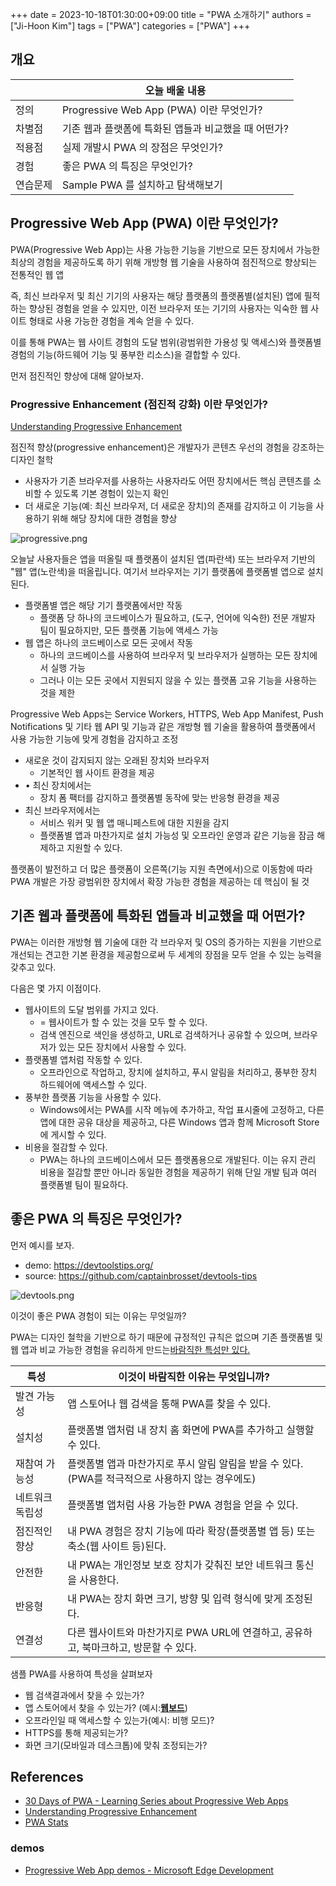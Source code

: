 +++
date = 2023-10-18T01:30:00+09:00
title = "PWA 소개하기"
authors = ["Ji-Hoon Kim"]
tags = ["PWA"]
categories = ["PWA"]
+++

## 개요

|      | 오늘 배울 내용                           |
|------|------------------------------------|
| 정의   | Progressive Web App (PWA) 이란 무엇인가? |
| 차별점  | 기존 웹과 플랫폼에 특화된 앱들과 비교했을 때 어떤가?     |
| 적용점  | 실제 개발시 PWA 의 장점은 무엇인가?             |
| 경험   | 좋은 PWA 의 특징은 무엇인가?                 |
| 연습문제 | Sample PWA 를 설치하고 탐색해보기            |

## Progressive Web App (PWA) 이란 무엇인가?

PWA(Progressive Web App)는 사용 가능한 기능을 기반으로 모든 장치에서 가능한 최상의 경험을 제공하도록 하기 위해 개방형 웹 기술을 사용하여 점진적으로 향상되는 전통적인 웹 앱

즉, 최신 브라우저 및 최신 기기의 사용자는 해당 플랫폼의 플랫폼별(설치된) 앱에 필적하는 향상된 경험을 얻을 수 있지만, 이전 브라우저 또는 기기의 사용자는 익숙한 웹 사이트 형태로 사용 가능한 경험을 계속 얻을
수 있다.

이를 통해 PWA는 웹 사이트 경험의 도달 범위(광범위한 가용성 및 액세스)와 플랫폼별 경험의 기능(하드웨어 기능 및 풍부한 리소스)을 결합할 수 있다.

먼저 점진적인 향상에 대해 알아보자.

### ****Progressive Enhancement (점진적 강화) 이란 무엇인가?****

[Understanding Progressive Enhancement](https://alistapart.com/article/understandingprogressiveenhancement/)

점진적 향상(progressive enhancement)은 개발자가 콘텐츠 우선의 경험을 강조하는 디자인 철학

- 사용자가 기존 브라우저를 사용하는 사용자라도 어떤 장치에서든 핵심 콘텐츠를 소비할 수 있도록 기본 경험이 있는지 확인
- 더 새로운 기능(예: 최신 브라우저, 더 새로운 장치)의 존재를 감지하고 이 기능을 사용하기 위해 해당 장치에 대한 경험을 향상

![progressive.png](/images/posts/introduce-pwa/progressive.png)

오늘날 사용자들은 앱을 떠올릴 때 플랫폼이 설치된 앱(파란색) 또는 브라우저 기반의 "웹" 앱(노란색)을 떠올립니다. 여기서 브라우저는 기기 플랫폼에 플랫폼별 앱으로 설치된다.

- 플랫폼별 앱은 해당 기기 플랫폼에서만 작동
  - 플랫폼 당 하나의 코드베이스가 필요하고, (도구, 언어에 익숙한) 전문 개발자 팀이 필요하지만, 모든 플랫폼 기능에 액세스 가능
- 웹 앱은 하나의 코드베이스로 모든 곳에서 작동
  - 하나의 코드베이스를 사용하여 브라우저 및 브라우저가 실행하는 모든 장치에서 실행 가능
  - 그러나 이는 모든 곳에서 지원되지 않을 수 있는 플랫폼 고유 기능을 사용하는 것을 제한

Progressive Web Apps는 Service Workers, HTTPS, Web App Manifest, Push Notifications 및 기타 웹 API 및 기능과 같은 개방형 웹 기술을 활용하여
플랫폼에서 사용 가능한 기능에 맞게 경험을 감지하고 조정

- 새로운 것이 감지되지 않는 오래된 장치와 브라우저
  - 기본적인 웹 사이트 환경을 제공
- • 최신 장치에서는
  - 장치 폼 팩터를 감지하고 플랫폼별 동작에 맞는 반응형 환경을 제공
- 최신 브라우저에서는
  - 서비스 워커 및 웹 앱 매니페스트에 대한 지원을 감지
  - 플랫폼별 앱과 마찬가지로 설치 가능성 및 오프라인 운영과 같은 기능을 잠금 해제하고 지원할 수 있다.

플랫폼이 발전하고 더 많은 플랫폼이 오른쪽(기능 지원 측면에서)으로 이동함에 따라 PWA 개발은 가장 광범위한 장치에서 확장 가능한 경험을 제공하는 데 핵심이 될 것

## 기존 웹과 플랫폼에 특화된 앱들과 비교했을 때 어떤가?

PWA는 이러한 개방형 웹 기술에 대한 각 브라우저 및 OS의 증가하는 지원을 기반으로 개선되는 견고한 기본 환경을 제공함으로써 두 세계의 장점을 모두 얻을 수 있는 능력을 갖추고 있다.

다음은 몇 가지 이점이다.

- 웹사이트의 도달 범위를 가지고 있다.
  - = 웹사이트가 할 수 있는 것을 모두 할 수 있다.
  - 검색 엔진으로 색인을 생성하고, URL로 검색하거나 공유할 수 있으며, 브라우저가 있는 모든 장치에서 사용할 수 있다.
- 플랫폼별 앱처럼 작동할 수 있다.
  - 오프라인으로 작업하고, 장치에 설치하고, 푸시 알림을 처리하고, 풍부한 장치 하드웨어에 액세스할 수 있다.
- 풍부한 플랫폼 기능을 사용할 수 있다.
  - Windows에서는 PWA를 시작 메뉴에 추가하고, 작업 표시줄에 고정하고, 다른 앱에 대한 공유 대상을 제공하고, 다른 Windows 앱과 함께 Microsoft Store에 게시할 수 있다.
- 비용을 절감할 수 있다.
  - PWA는 하나의 코드베이스에서 모든 플랫폼용으로 개발된다. 이는 유지 관리 비용을 절감할 뿐만 아니라 동일한 경험을 제공하기 위해 단일 개발 팀과 여러 플랫폼별 팀이 필요하다.

## 좋은 PWA 의 특징은 무엇인가?

먼저 예시를 보자.

- demo: https://devtoolstips.org/
- source: https://github.com/captainbrosset/devtools-tips

![devtools.png](/images/posts/introduce-pwa/devtools.png)

이것이 좋은 PWA 경험이 되는 이유는 무엇일까?

PWA는 디자인 철학을 기반으로 하기 때문에 규정적인 규칙은 없으며 기존 플랫폼별 및 웹 앱과 비교 가능한 경험을 유리하게
만드는[바람직한 특성만 있다.](https://aka.ms/learn-PWA/30Days-1.1/docs.microsoft.com/en-us/microsoft-edge/progressive-web-apps-chromium/#characteristics-of-a-progressive-web-app-pwa)

| 특성       | 이것이 바람직한 이유는 무엇입니까?                                        |
|----------|------------------------------------------------------------|
| 발견 가능성   | 앱 스토어나 웹 검색을 통해 PWA를 찾을 수 있다.                              |
| 설치성      | 플랫폼별 앱처럼 내 장치 홈 화면에 PWA를 추가하고 실행할 수 있다.                    |
| 재참여 가능성  | 플랫폼별 앱과 마찬가지로 푸시 알림 알림을 받을 수 있다. (PWA를 적극적으로 사용하지 않는 경우에도) |
| 네트워크 독립성 | 플랫폼별 앱처럼 사용 가능한 PWA 경험을 얻을 수 있다.                           |
| 점진적인 향상  | 내 PWA 경험은 장치 기능에 따라 확장(플랫폼별 앱 등) 또는 축소(웹 사이트 등)된다.         |
| 안전한      | 내 PWA는 개인정보 보호 장치가 갖춰진 보안 네트워크 통신을 사용한다.                   |
| 반응형      | 내 PWA는 장치 화면 크기, 방향 및 입력 형식에 맞게 조정된다.                      |
| 연결성      | 다른 웹사이트와 마찬가지로 PWA URL에 연결하고, 공유하고, 북마크하고, 방문할 수 있다.       |

샘플 PWA를 사용하여 특성을 살펴보자

- 웹 검색결과에서 찾을 수 있는가?
- 앱 스토어에서 찾을 수 있는가? (예시:**[웹보드](https://aka.ms/learn-PWA/30Days-1.1/www.microsoft.com/en-us/p/webboard/9p53q9bf3mv6)**)
- 오프라인일 때 액세스할 수 있는가(예시: 비행 모드)?
- HTTPS를 통해 제공되는가?
- 화면 크기(모바일과 데스크톱)에 맞춰 조정되는가?

## References

- [30 Days of PWA - Learning Series about Progressive Web Apps](https://microsoft.github.io/win-student-devs/#/30DaysOfPWA/core-concepts/01)
- [Understanding Progressive Enhancement](https://alistapart.com/article/understandingprogressiveenhancement/)
- [PWA Stats](https://www.pwastats.com/)

### demos

- [Progressive Web App demos - Microsoft Edge Development](https://learn.microsoft.com/en-us/microsoft-edge/progressive-web-apps-chromium/demo-pwas)
